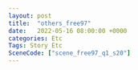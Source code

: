 ```yaml
---
layout: post
title:  "others_free97"
date:   2022-05-16 08:00:00 +0000
categories: Etc
Tags: Story Etc
SceneCode: ["scene_free97_q1_s20"]
---
```

